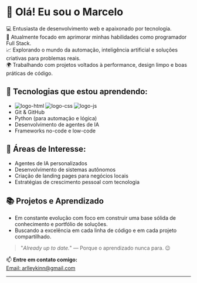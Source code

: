 # 👋 Olá! Eu sou o Marcelo

💻 Entusiasta de desenvolvimento web e apaixonado por tecnologia.  
🎯 Atualmente focado em aprimorar minhas habilidades como programador Full Stack.  
📈 Explorando o mundo da automação, inteligência artificial e soluções criativas para problemas reais.  
🌍 Trabalhando com projetos voltados à performance, design limpo e boas práticas de código.

## 🚀 Tecnologias que estou aprendendo:
- <img src="https://img.shields.io/badge/HTML5-E34F26.svg?style=for-the-badge&logo=HTML5&logoColor=white" alt="logo-html"> <img src="https://img.shields.io/badge/CSS-663399.svg?style=for-the-badge&logo=CSS&logoColor=white" alt="logo-css"> <img src="https://img.shields.io/badge/JavaScript-F7DF1E.svg?style=for-the-badge&logo=JavaScript&logoColor=black" alt="logo-js">
- Git & GitHub
- Python (para automação e lógica)
- Desenvolvimento de agentes de IA
- Frameworks no-code e low-code

## 🧠 Áreas de Interesse:
- Agentes de IA personalizados
- Desenvolvimento de sistemas autônomos
- Criação de landing pages para negócios locais
- Estratégias de crescimento pessoal com tecnologia

## 📚 Projetos e Aprendizado
- Em constante evolução com foco em construir uma base sólida de conhecimento e portfólio de soluções.
- Buscando a excelência em cada linha de código e em cada projeto compartilhado.

> "_Already up to date._" — Porque o aprendizado nunca para. 😉

📫 **Entre em contato comigo:**  
[Email: arlleykinn@gmail.com](mailto:arlleykinn@gmail.com)

---


